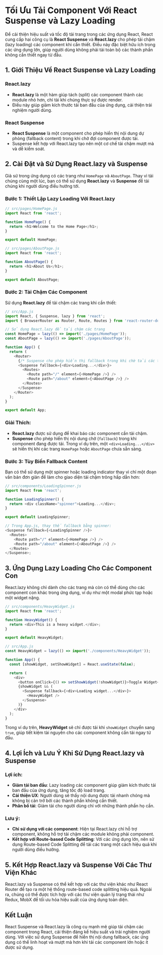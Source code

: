# Tối Ưu Tải Component Với React Suspense và Lazy Loading

Để cải thiện hiệu suất và tốc độ tải trang trong các ứng dụng React, React cung cấp hai công cụ là **React Suspense** và **React.lazy** cho phép tải chậm (lazy loading) các component khi cần thiết. Điều này đặc biệt hữu ích trong các ứng dụng lớn, giúp người dùng không phải tải toàn bộ các thành phần không cần thiết ngay từ đầu.

## 1. Giới Thiệu Về React Suspense và Lazy Loading

### **React.lazy**

- **React.lazy** là một hàm giúp tách (split) các component thành các module nhỏ hơn, chỉ tải khi chúng thực sự được render.
- Điều này giúp giảm kích thước tải ban đầu của ứng dụng, cải thiện trải nghiệm người dùng.

### **React Suspense**

- **React Suspense** là một component cho phép hiển thị nội dung dự phòng (fallback content) trong khi chờ đợi component được tải.
- Suspense kết hợp với React.lazy tạo nên một cơ chế tải chậm mượt mà và dễ kiểm soát.

## 2. Cài Đặt và Sử Dụng React.lazy và Suspense

Giả sử trong ứng dụng có các trang như `HomePage` và `AboutPage`. Thay vì tải chúng cùng một lúc, bạn có thể sử dụng **React.lazy** và **Suspense** để tải chúng khi người dùng điều hướng tới.

### Bước 1: Thiết Lập Lazy Loading Với React.lazy

```javascript
// src/pages/HomePage.js
import React from 'react';

function HomePage() {
  return <h1>Welcome to the Home Page</h1>;
}

export default HomePage;

// src/pages/AboutPage.js
import React from 'react';

function AboutPage() {
  return <h1>About Us</h1>;
}

export default AboutPage;
```

### Bước 2: Tải Chậm Các Component

Sử dụng **React.lazy** để tải chậm các trang khi cần thiết:

```javascript
// src/App.js
import React, { Suspense, lazy } from 'react';
import { BrowserRouter as Router, Route, Routes } from 'react-router-dom';

// Sử dụng React.lazy để tải chậm các trang
const HomePage = lazy(() => import('./pages/HomePage'));
const AboutPage = lazy(() => import('./pages/AboutPage'));

function App() {
  return (
    <Router>
      {/* Suspense cho phép hiển thị fallback trong khi chờ tải các trang */}
      <Suspense fallback={<div>Loading...</div>}>
        <Routes>
          <Route path="/" element={<HomePage />} />
          <Route path="/about" element={<AboutPage />} />
        </Routes>
      </Suspense>
    </Router>
  );
}

export default App;
```

### Giải Thích:

- **React.lazy** được sử dụng để khai báo các component cần tải chậm.
- **Suspense** cho phép hiển thị nội dung chờ (`fallback`) trong khi component đang được tải. Trong ví dụ trên, một `<div>Loading...</div>` sẽ hiển thị khi các trang `HomePage` hoặc `AboutPage` chưa sẵn sàng.

### Bước 3: Tùy Biến Fallback Content

Bạn có thể sử dụng một spinner hoặc loading indicator thay vì chỉ một đoạn văn bản đơn giản để làm cho giao diện tải chậm trông hấp dẫn hơn:

```javascript
// src/components/LoadingSpinner.js
import React from 'react';

function LoadingSpinner() {
  return <div className="spinner">Loading...</div>;
}

export default LoadingSpinner;

// Trong App.js, thay thế fallback bằng spinner:
<Suspense fallback={<LoadingSpinner />}>
  <Routes>
    <Route path="/" element={<HomePage />} />
    <Route path="/about" element={<AboutPage />} />
  </Routes>
</Suspense>;
```

## 3. Ứng Dụng Lazy Loading Cho Các Component Con

React.lazy không chỉ dành cho các trang mà còn có thể dùng cho các component con khác trong ứng dụng, ví dụ như một modal phức tạp hoặc một widget nặng.

```javascript
// src/components/HeavyWidget.js
import React from 'react';

function HeavyWidget() {
  return <div>This is a heavy widget.</div>;
}

export default HeavyWidget;

// src/App.js
const HeavyWidget = lazy(() => import('./components/HeavyWidget'));

function App() {
  const [showWidget, setShowWidget] = React.useState(false);

  return (
    <div>
      <button onClick={() => setShowWidget(!showWidget)}>Toggle Widget</button>
      {showWidget && (
        <Suspense fallback={<div>Loading widget...</div>}>
          <HeavyWidget />
        </Suspense>
      )}
    </div>
  );
}
```

Trong ví dụ trên, **HeavyWidget** sẽ chỉ được tải khi `showWidget` chuyển sang `true`, giúp tiết kiệm tài nguyên cho các component không cần tải ngay từ đầu.

## 4. Lợi Ích và Lưu Ý Khi Sử Dụng React.lazy và Suspense

### **Lợi ích:**

- **Giảm tải ban đầu**: Lazy loading các component giúp giảm kích thước tải ban đầu của ứng dụng, tăng tốc độ load trang.
- **Cải thiện UX**: Người dùng sẽ thấy nội dung được tải nhanh chóng mà không bị cản trở bởi các thành phần không cần thiết.
- **Phân bổ tải**: Giảm tải cho người dùng chỉ với những thành phần họ cần.

### **Lưu ý:**

- **Chỉ sử dụng với các component**: Hiện tại React.lazy chỉ hỗ trợ component, không hỗ trợ tải chậm các module không phải component.
- **Kết hợp với Route-based Code Splitting**: Với các ứng dụng lớn, nên sử dụng Route-based Code Splitting để tải các trang một cách hiệu quả khi người dùng điều hướng.

## 5. Kết Hợp React.lazy và Suspense Với Các Thư Viện Khác

React.lazy và Suspense có thể kết hợp với các thư viện khác như React Router để tạo ra một hệ thống route-based code splitting hiệu quả. Ngoài ra, chúng có thể được tích hợp với các thư viện quản lý trạng thái như Redux, MobX để tối ưu hóa hiệu suất của ứng dụng toàn diện.

## Kết Luận

React Suspense và React.lazy là công cụ mạnh mẽ giúp tải chậm các component trong React, cải thiện đáng kể hiệu suất và trải nghiệm người dùng. Với việc sử dụng Suspense để hiển thị nội dung fallback, các ứng dụng có thể linh hoạt và mượt mà hơn khi tải các component lớn hoặc ít được sử dụng.
